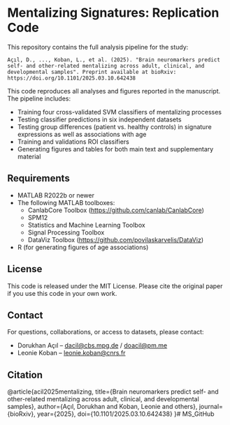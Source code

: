 Mentalizing Signatures: Replication Code
===================================================

This repository contains the full analysis pipeline for the study:

    Açıl, D., ..., Koban, L., et al. (2025). "Brain neuromarkers predict self- and other-related mentalizing across adult, clinical, and developmental samples". Preprint available at bioRxiv: https://doi.org/10.1101/2025.03.10.642438


This code reproduces all analyses and figures reported in the manuscript. The pipeline includes:

- Training four cross-validated SVM classifiers of mentalizing processes
- Testing classifier predictions in six independent datasets
- Testing group differences (patient vs. healthy controls) in signature expressions as well as associations with age
- Training and validations ROI classifiers
- Generating figures and tables for both main text and supplementary material


Requirements
------------

- MATLAB R2022b or newer
- The following MATLAB toolboxes:
  - CanlabCore Toolbox (https://github.com/canlab/CanlabCore)
  - SPM12
  - Statistics and Machine Learning Toolbox
  - Signal Processing Toolbox
  - DataViz Toolbox (https://github.com/povilaskarvelis/DataViz)
- R (for generating figures of age associations)


License
-------

This code is released under the MIT License.
Please cite the original paper if you use this code in your own work.

Contact
-------

For questions, collaborations, or access to datasets, please contact:

- Dorukhan Açıl – dacil@cbs.mpg.de / doacil@pm.me
- Leonie Koban – leonie.koban@cnrs.fr

Citation
--------

@article{acil2025mentalizing,
  title={Brain neuromarkers predict self- and other-related mentalizing across adult, clinical, and developmental samples},
  author={Açıl, Dorukhan and Koban, Leonie and others},
  journal={bioRxiv},
  year={2025},
  doi={10.1101/2025.03.10.642438}
}# MS_GitHub

